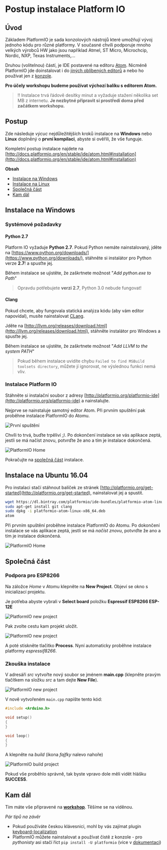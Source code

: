 # Postup instalace Platform IO

## Úvod

Základem PlatformIO je sada konzolových nástrojů které umožňují vývoj jednoho kódu pro různé platformy. V současné chvíli podporuje mnoho velkých výrobců HW jako jsou například Atmel, ST Micro, Microchcip, Nordic, NXP, Texas Instruments,...

Druhou (volitelnou) částí, je IDE postavené na editoru [Atom](https://atom.io/). Nicméně PlatformIO jde doinstalovat i do [jiných oblíbených editorů](http://docs.platformio.org/en/stable/ide.html) a nebo ho používat jen z [konzole](http://docs.platformio.org/en/stable/userguide/index.html).

**Pro účely workshopu budeme používat výchozí balíku s editorem Atom.**

> :bangbang: Instalace trvá řádově desítky minut a vyžaduje stažení několika set MB z internetu. **Je nezbytné připravit si prostředí doma před začátkem workshopu.**

## Postup

Zde následuje *výcuc* nejdůležitějších kroků instalace na **Windows** nebo **Linux** doplněný o **první kompilaci**, abyste si ověřili, že vše funguje.

Kompletní postup instalace najdete na [http://docs.platformio.org/en/stable/ide/atom.html#installation](http://docs.platformio.org/en/stable/ide/atom.html#installation)

**Obsah**

- [Instalace na Windows](#instalace-na-windows)
- [Instalace na Linux](#instalace-na-ubuntu-1604)
- [Společná část](#společná-část)
- [Kam dál](#kam-dál)

## Instalace na Windows

### Systémové požadavky

#### Python 2.7

Platform IO vyžaduje **Python 2.7**. Pokud Python nemáte nainstalovaný, jděte na  [https://www.python.org/downloads/](https://www.python.org/downloads/), stáhněte si instalátor pro Python verze **2.7**! a spusťte jej.

Během instalace se ujistěte, že zaškrtnete možnost "*Add python.exe to Path*"

> Opravdu potřebujete **verzi 2.7**, Python 3.0 nebude fungovat!

#### Clang

Pokud chcete, aby fungovala statická analýza kódu (aby vám editor napovídal), musíte nainstalovat [CLang](http://clang.llvm.org/).

Jděte na [http://llvm.org/releases/download.html](http://llvm.org/releases/download.html), stáhněte instalátor pro Windows a spusťte jej.

Během instalace se ujistěte, že zaškrtnete možnost "*Add LLVM to the system PATH*"

> Pokud během instalace uvidíte chybu `Failed to find MSBuild toolsets directory`, můžete jí ignorovat, ne výslednou funkci nemá vliv. 

### Instalace Platform IO

Stáhněte si instalační soubor z adresy [http://platformio.org/platformio-ide](http://platformio.org/platformio-ide) a nainstalujte.

Nejprve se nainstaluje samotný editor Atom. Při prvním spuštění pak proběhne instalace PlatformIO do Atomu. 

![První spuštění](img/screen-win1.png)

Chvíli to trvá, buďte trpěliví *;)*. Po dokončení instalace se vás aplikace zeptá, jestli se má načíst znovu, potvrďte že ano a tím je instalace dokončená.

![PlatformIO Home](img/screen-win2.png "Nainstalovaný Atom s PlatformIO")

Pokračujte na [společná část](#společná-část) instalace. 

## Instalace na Ubuntu 16.04

Pro instalaci stačí stáhnout balíček ze stránek [http://platformio.org/get-started](http://platformio.org/get-started), nainstalovat jej a spustit.

```bash
wget https://dl.bintray.com/platformio/ide-bundles/platformio-atom-linux-x86_64.deb
sudo apt-get install git clang
sudo dpkg -i platformio-atom-linux-x86_64.deb
atom
```

Při prvním spuštění proběhne instalace PlatformIO do Atomu.
Po dokončení instalace se vás aplikace zeptá, jestli se má *načíst znovu*, potvrďte že ano a tím je instalace dokončená.

![PlatformIO Home](img/screen1.png "Nainstalovaný Atom s PlatformIO")

## Společná část 

### Podpora pro ESP8266

Na záložce *Home* v Atomu klepněte na **New Project**.
Objeví se okno s inicializací projektu.

Je potřeba abyste vybrali v **Select board** položku **Espressif ESP8266 ESP-12E**

![PlatformIO new project](img/screen2.png "Výběr platformy")

Pak zvolte cestu kam projekt uložit.

![PlatformIO new project](img/screen3.png "Cesta k projektu")

A poté stiskněte tlačítko **Process**. Nyní automaticky proběhne instalace platformy *espressif8266*.

### Zkouška instalace

V adresáři *src* vytvořte nový soubor se jménem **main.cpp** (klepněte pravým tlačítkem na složku *src* a tam dejte **New File**).

![PlatformIO new project](img/screen4.png "Vytvoření nového souboru")

V nově vytvořeném `main.cpp` napište tento kód:

```C++
#include <Arduino.h>

void setup()
{
}

void loop()
{
}
```

A klepněte na *build* (ikona *fajfky* nalevo nahoře)

![PlatformIO build project](img/screen5.png "Zkopilování projektu")

Pokud vše proběhlo správně, tak byste vpravo dole měli vidět hlášku **SUCCESS**.

## Kam dál

Tím máte vše připravené na **[workshop](readme.md)**. Těšíme se na viděnou.

*Pár tipů na závěr*

- Pokud používáte českou klávesnici, mohl by vás zajímat plugin [keyboard-localization](https://atom.io/packages/keyboard-localization)
- PlatformIO můžete nainstalovat a používat čistě z konzole - pro *pythonisty* asi stačí říct `pip install -U platformio` (vice v [dokumentaci](http://docs.platformio.org/en/stable/installation.html))
